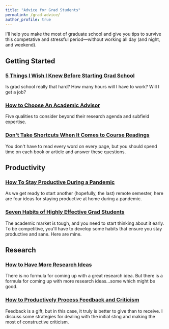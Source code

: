 ```yaml
---
title: "Advice for Grad Students"
permalink: /grad-advice/
author_profile: true
---
```


I'll help you make the most of graduate school and give you tips to survive this competative and stressful period—without working all day (and night, and weekend).

## Getting Started

### [5 Things I Wish I Knew Before Starting Grad School](/blog/wish-i-knew-before-grad-school)

Is grad school really that hard? How many hours will I have to work? Will I get a job? 

### [How to Choose An Academic Advisor](/blog/advisors)

Five qualities to consider beyond their research agenda and subfield expertise.

### [Don't Take Shortcuts When It Comes to Course Readings](/blog/reading)

You don't have to read every word on every page, but you should spend time on each book or article and answer these questions.


## Productivity

###  [How To Stay Productive During a Pandemic](/blog/pandemic-productivity)

As we get ready to start another (hopefully, the last) remote semester, here are four ideas for staying productive at home during a pandemic. 

### [Seven Habits of Highly Effective Grad Students](/blog/seven-habits)

The academic market is tough, and you need to start thinking about it early. To be competitive, you'll have to develop some habits that ensure you stay productive and sane. Here are mine.


## Research

### [How to Have More Research Ideas](/blog/more-ideas)

There is no formula for coming up with a great research idea. But there is a formula for coming up with more research ideas...some which might be good.

### [How to Productively Process Feedback and Criticism](/blog/get-feedback)

Feedback is a gift, but in this case, it truly is better to give than to receive. I discuss some strategies for dealing with the initial sting and making the most of constructive criticism.